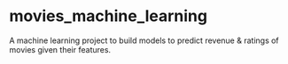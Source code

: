 # movies_machine_learning
A machine learning project to build models to predict revenue &amp; ratings of movies given their features.
